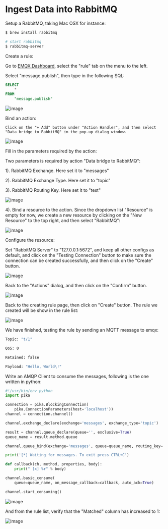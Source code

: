 # Ingest Data into RabbitMQ

Setup a RabbitMQ, taking Mac OSX for instance:

```bash
$ brew install rabbitmq

# start rabbitmq
$ rabbitmq-server
```
Create a rule:

Go to [EMQX Dashboard](http://127.0.0.1:18083/#/rules), select the
"rule" tab on the menu to the left.

Select "message.publish", then type in the following SQL:

```sql
SELECT
    *
FROM
    "message.publish"
```

![image](./assets/rule-engine/mysql_sql_1.png)

Bind an action:
```
Click on the "+ Add" button under "Action Handler", and then select
"Data bridge to RabbitMQ" in the pop-up dialog window.
```
![image](./assets/rule-engine/rabbit_action_0.png)

Fill in the parameters required by the action:

Two parameters is required by action "Data bridge to RabbitMQ":

1). RabbitMQ Exchange. Here set it to "messages"

2). RabbitMQ Exchange Type. Here set it to "topic"

3). RabbitMQ Routing Key. Here set it to "test"

![image](./assets/rule-engine/rabbit_action_1.png)

4). Bind a resource to the action. Since the dropdown list "Resource"
is empty for now, we create a new resource by clicking on the "New
Resource" to the top right, and then select "RabbitMQ":

![image](./assets/rule-engine/rabbit_action_2.png)

Configure the resource:

Set "RabbitMQ Server" to "127.0.0.1:5672", and keep all other configs
as default, and click on the "Testing Connection" button to make sure
the connection can be created successfully, and then click on the
"Create" button.

![image](./assets/rule-engine/rabbit_resource_0.png)

Back to the "Actions" dialog, and then click on the "Confirm"
    button.

![image](./assets/rule-engine/rabbit_action_3.png)

Back to the creating rule page, then click on "Create" button. The
    rule we created will be show in the rule list:

![image](./assets/rule-engine/rabbit_rule_overview_0.png)

We have finished, testing the rule by sending an MQTT message to
    emqx:

```bash
Topic: "t/1"

QoS: 0

Retained: false

Payload: "Hello, World\!"
```

Write an AMQP Client to consume the messages, following is the one
written in python:

```python
#!/usr/bin/env python
import pika

connection = pika.BlockingConnection(
    pika.ConnectionParameters(host='localhost'))
channel = connection.channel()

channel.exchange_declare(exchange='messages', exchange_type='topic')

result = channel.queue_declare(queue='', exclusive=True)
queue_name = result.method.queue

channel.queue_bind(exchange='messages', queue=queue_name, routing_key='test')

print('[*] Waiting for messages. To exit press CTRL+C')

def callback(ch, method, properties, body):
    print(" [x] %r" % body)

channel.basic_consume(
    queue=queue_name, on_message_callback=callback, auto_ack=True)

channel.start_consuming()
```

![image](./assets/rule-engine/rabbit_result.png)

And from the rule list, verify that the "Matched" column has increased
to 1:

![image](./assets/rule-engine/rabbit_rule_overview_1.png)


